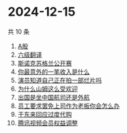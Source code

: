 # 2024-12-15

共 10 条

<!-- BEGIN -->
<!-- 最后更新时间 Sun Dec 15 2024 11:30:23 GMT+0800 (China Standard Time) -->

1. [A股](https://www.zhihu.com/search?q=A股)
1. [六级翻译](https://www.zhihu.com/search?q=六级翻译)
1. [斯诺克苏格兰公开赛](https://www.zhihu.com/search?q=斯诺克苏格兰公开赛)
1. [你最意外的一笔收入是什么](https://www.zhihu.com/search?q=你最意外的一笔收入是什么)
1. [演员知道自己正在拍一部烂片吗](https://www.zhihu.com/search?q=演员知道自己正在拍一部烂片吗)
1. [为什么山姆这么受欢迎](https://www.zhihu.com/search?q=为什么山姆这么受欢迎)
1. [出国是坐中国航司还是外航](https://www.zhihu.com/search?q=出国是坐中国航司还是外航)
1. [员工要求罢免上司作为老板你会怎么办](https://www.zhihu.com/search?q=员工要求罢免上司作为老板你会怎么办)
1. [于东来回应过度代购](https://www.zhihu.com/search?q=于东来回应过度代购)
1. [腾讯视频会员权益调整](https://www.zhihu.com/search?q=腾讯视频会员权益调整)

<!-- END -->
